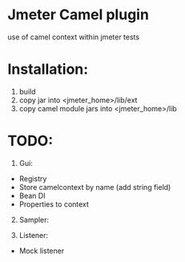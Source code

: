 # Jmeter Camel plugin
use of camel context within jmeter tests

# Installation:
1. build
2. copy jar into <jmeter_home>/lib/ext
3. copy camel module jars into <jmeter_home>/lib

# TODO:

1. Gui:
 * Registry
 * Store camelcontext by name (add string field)
 * Bean DI
 * Properties to context

2. Sampler:

3. Listener:
* Mock listener

